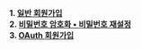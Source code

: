 __1. [일반 회원가입](#일반-회원가입)__ <br>
__2. [비밀번호 암호화 • 비밀번호 재설정](#비밀번호)__ <br>
__3. [OAuth 회원가입](#oauth)__ <br>

